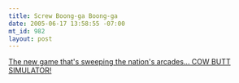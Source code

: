 ```yaml
--- 
title: Screw Boong-ga Boong-ga
date: 2005-06-17 13:58:55 -07:00
mt_id: 982
layout: post
---
```

<A HREF='http://www.dcs.gla.ac.uk/~sarah/brpsX.htm'>The new game that's sweeping the nation's arcades... COW BUTT SIMULATOR!</A>
